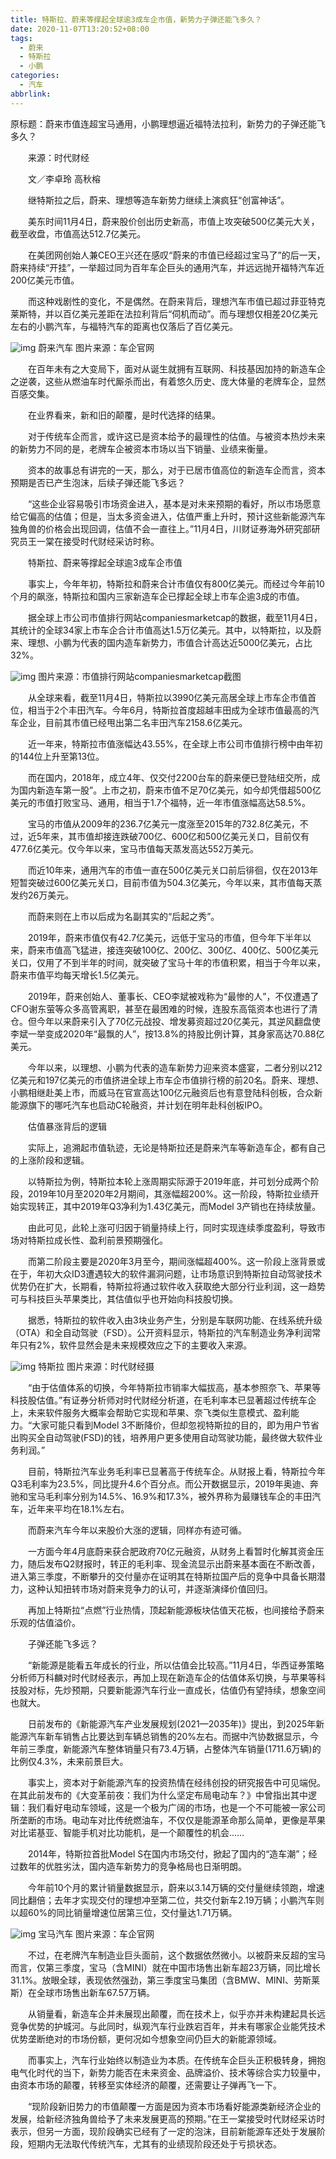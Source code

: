 ```yaml
---
title: 特斯拉、蔚来等撑起全球逾3成车企市值，新势力子弹还能飞多久？
date: 2020-11-07T13:20:52+08:00
tags:
  - 蔚来
  - 特斯拉
  - 小鹏
categories:
  - 汽车
abbrlink:
---
```


原标题：蔚来市值连超宝马通用，小鹏理想逼近福特法拉利，新势力的子弹还能飞多久？

　　来源：时代财经

　　文／李卓玲 高秋榕　　

　　继特斯拉之后，蔚来、理想等造车新势力继续上演疯狂“创富神话”。

　　美东时间11月4日，蔚来股价创出历史新高，市值上攻突破500亿美元大关，截至收盘，市值高达512.7亿美元。

　　在美团网创始人兼CEO王兴还在感叹“蔚来的市值已经超过宝马了”的后一天，蔚来持续“开挂”，一举超过同为百年车企巨头的通用汽车，并远远抛开福特汽车近200亿美元市值。

　　而这种戏剧性的变化，不是偶然。在蔚来背后，理想汽车市值已超过菲亚特克莱斯特，并以百亿美元差距在法拉利背后“伺机而动”。而与理想仅相差20亿美元左右的小鹏汽车，与福特汽车的距离也仅落后了百亿美元。

![img](https://cdn.jsdelivr.net/gh/yakeing/Documentation@main/Hexo/images/f196-kcpxnwv5216101.jpg)
蔚来汽车 图片来源：车企官网

　　在百年未有之大变局下，面对从诞生就拥有互联网、科技基因加持的新造车企之逆袭，这些从燃油车时代厮杀而出，有着悠久历史、庞大体量的老牌车企，显然百感交集。

　　在业界看来，新和旧的颠覆，是时代选择的结果。

　　对于传统车企而言，或许这已是资本给予的最理性的估值。与被资本热炒未来的新势力不同的是，老牌车企被资本市场以当下销量、业绩来衡量。

　　资本的故事总有讲完的一天，那么，对于已居市值高位的新造车企而言，资本预期是否已产生泡沫，后续子弹还能飞多远？

　　“这些企业容易吸引市场资金进入，基本是对未来预期的看好，所以市场愿意给它偏高的估值；但是，当太多资金进入，估值严重上升时，预计这些新能源汽车独角兽的价格会出现回调，估值不会一直往上。”11月4日，川财证券海外研究部研究员王一棠在接受时代财经采访时称。

　　特斯拉、蔚来等撑起全球逾3成车企市值

　　事实上，今年年初，特斯拉和蔚来合计市值仅有800亿美元。而经过今年前10个月的飙涨，特斯拉和国内三家新造车企已撑起全球上市车企逾3成的市值。

　　据全球上市公司市值排行网站companiesmarketcap的数据，截至11月4日，其统计的全球34家上市车企合计市值高达1.5万亿美元。其中，以特斯拉，以及蔚来、理想、小鹏为代表的国内造车新势力，市值合计高达近5000亿美元，占比32%。

![img](https://cdn.jsdelivr.net/gh/yakeing/Documentation@main/Hexo/images/d008-kcpxnwv5220178.png)
图片来源：市值排行网站companiesmarketcap截图

　　从全球来看，截至11月4日，特斯拉以3990亿美元高居全球上市车企市值首位，相当于2个丰田汽车。今年6月，特斯拉首度超越丰田成为全球市值最高的汽车企业，目前其市值已经甩出第二名丰田汽车2158.6亿美元。

　　近一年来，特斯拉市值涨幅达43.55%，在全球上市公司市值排行榜中由年初的144位上升至第13位。

　　而在国内，2018年，成立4年、仅交付2200台车的蔚来便已登陆纽交所，成为国内新造车第一股”。上市之初，蔚来市值不足70亿美元，如今却凭借超500亿美元的市值打败宝马、通用，相当于1.7个福特，近一年市值涨幅高达58.5%。

　　宝马的市值从2009年的236.7亿美元一度涨至2015年的732.8亿美元，不过，近5年来，其市值却接连跌破700亿、600亿和500亿美元关口，目前仅有477.6亿美元。仅今年以来，宝马市值每天蒸发高达552万美元。

　　而近10年来，通用汽车的市值一直在500亿美元关口前后徘徊，仅在2013年短暂突破过600亿美元关口，目前市值为504.3亿美元，今年以来，其市值每天蒸发约26万美元。

　　而蔚来则在上市以后成为名副其实的“后起之秀”。

　　2019年，蔚来市值仅有42.7亿美元，远低于宝马的市值，但今年下半年以来，蔚来市值高飞猛进，接连突破100亿、200亿、300亿、400亿、500亿美元关口，仅用了不到半年的时间，就突破了宝马十年的市值积累，相当于今年以来，蔚来市值平均每天增长1.5亿美元。

　　2019年，蔚来创始人、董事长、CEO李斌被戏称为“最惨的人”，不仅遭遇了CFO谢东萤等众多高管离职，甚至在最困难的时候，连股东高瓴资本也进行了清仓。但今年以来蔚来引入了70亿元战投、增发募资超过20亿美元，其逆风翻盘使李斌一举变成2020年“最飘的人”，按13.8%的持股比例计算，其身家高达70.88亿美元。

　　今年以来，以理想、小鹏为代表的造车新势力迎来资本盛宴，二者分别以212亿美元和197亿美元的市值挤进全球上市车企市值排行榜的前20名。蔚来、理想、小鹏相继赴美上市，而威马在官宣高达100亿元融资后也有意登陆科创板，合众新能源旗下的哪吒汽车也启动C轮融资，并计划在明年赴科创板IPO。

　　估值暴涨背后的逻辑

　　实际上，追溯起市值轨迹，无论是特斯拉还是蔚来汽车等新造车企，都有自己的上涨阶段和逻辑。

　　以特斯拉为例，特斯拉本轮上涨周期实际源于2019年底，并可划分成两个阶段，2019年10月至2020年2月期间，其涨幅超200%。这一阶段，特斯拉业绩开始实现转正，其中2019年Q3净利为1.43亿美元，而Model 3产销也在持续放量。

　　由此可见，此轮上涨可归因于销量持续上行，同时实现连续季度盈利，导致市场对特斯拉成长性、盈利前景预期强化。

　　而第二阶段主要是2020年3月至今，期间涨幅超400%。这一阶段上涨背景或在于，年初大众ID3遭遇较大的软件漏洞问题，让市场意识到特斯拉自动驾驶技术优势仍在扩大，长期看，特斯拉将通过软件收入获取绝大部分行业利润，这一趋势可与科技巨头苹果类比，其估值似乎也开始向科技股切换。

　　据悉，特斯拉的软件收入由3块业务产生，分别是车联网功能、在线系统升级（OTA）和全自动驾驶（FSD）。公开资料显示，特斯拉的汽车制造业务净利润常年只有2%，软件显然会是未来规模效应之下的主要收入来源。

![img](https://cdn.jsdelivr.net/gh/yakeing/Documentation@main/Hexo/images/9bf7-kcpxnwv5224128.jpg)
特斯拉 图片来源：时代财经摄

　　“由于估值体系的切换，今年特斯拉市销率大幅拔高，基本参照奈飞、苹果等科技股估值。”有证券分析师对时代财经分析道，在毛利率本已显著超过传统车企上，未来软件服务大概率会帮助它实现和苹果、奈飞类似生意模式、盈利能力。“大家可能只看到Model 3不断降价，但却忽视特斯拉的目的，即为用户节省出购买全自动驾驶(FSD)的钱，培养用户更多使用自动驾驶功能，最终做大软件业务利润。”

　　目前，特斯拉汽车业务毛利率已显著高于传统车企。从财报上看，特斯拉今年Q3毛利率为23.5%，同比提升4.6个百分点。而公开数据显示，2019年奥迪、奔驰和宝马毛利率分别为14.5%、16.9%和17.3%，被外界称为最赚钱车企的丰田汽车，近年来平均在18.1%左右。

　　而蔚来汽车今年以来股价大涨的逻辑，同样亦有迹可循。

　　一方面今年4月底蔚来获合肥政府70亿元融资，从财务上看暂时化解其资金压力，随后发布Q2财报时，转正的毛利率、现金流显示出蔚来基本面在不断改善，进入第三季度，不断攀升的交付量亦在证明其在特斯拉国产后的竞争中具备长期潜力，这种认知扭转市场对蔚来竞争力的认可，并逐渐演绎价值回归。

　　再加上特斯拉“点燃”行业热情，顶起新能源板块估值天花板，也间接给予蔚来乐观的估值溢价。

　　子弹还能飞多远？

　　“新能源是能看五年成长的行业，所以估值会比较高。”11月4日，华西证券策略分析师万科麟对时代财经表示，再加上现在新造车企的估值体系切换，与苹果等科技股对标，先炒预期，只要新能源汽车行业一直成长，估值仍有望持续，想象空间也就大。

　　日前发布的《新能源汽车产业发展规划(2021—2035年)》提出，到2025年新能源汽车新车销售占比要达到车辆总销售的20%左右。而据中汽协数据显示，今年前三季度，新能源汽车整体销量只有73.4万辆，占整体汽车销量(1711.6万辆)的比例仅4.3%，未来前景巨大。

　　事实上，资本对于新能源汽车的投资热情在经纬创投的研究报告中可见端倪。在其此前发布的《大变革前夜：我们为什么坚定布局电动车？》中曾指出其中逻辑：我们看好电动车领域，这是一个极为广阔的市场，也是一个不可能被一家公司所垄断的市场。电动车对比传统燃油车，不仅仅是能源革命那么简单，更像是苹果对比诺基亚、智能手机对比功能机，是一个颠覆性的机会……

　　2014年，特斯拉首批Model S在国内市场交付，掀起了国内的“造车潮”；经过数年的优胜劣汰，国内造车新势力的竞争格局也日渐明朗。

　　今年前10个月的累计销量数据显示，蔚来以3.14万辆的交付量继续领跑，增速同比翻倍；去年才实现交付的理想冲至第二位，共交付新车2.19万辆；小鹏汽车则以超60%的同比销量增速位居第三位，交付量达1.71万辆。

![img](https://cdn.jsdelivr.net/gh/yakeing/Documentation@main/Hexo/images/ad7a-kcpxnwv5226986.jpg)
宝马汽车 图片来源：车企官网

　　不过，在老牌汽车制造业巨头面前，这个数据依然微小。以被蔚来反超的宝马而言，仅第三季度，宝马（含MINI）就在中国市场售出新车超23万辆，同比增长31.1%。放眼全球，表现依然强劲，第三季度宝马集团（含BMW、MINI、劳斯莱斯）在全球市场售出新车67.57万辆。

　　从销量看，新造车企并未展现出颠覆，而在技术上，似乎亦并未构建起具长远竞争优势的护城河。与此同时，纵观汽车行业跌宕百年，并未有哪家企业能凭技术优势垄断绝对的市场份额，更何况如今想象空间仍巨大的新能源领域。

　　而事实上，汽车行业始终以制造业为本质。在传统车企巨头正积极转身，拥抱电气化时代的当下，新势力能否在未来资金、品牌溢价、技术等综合实力较量中，由资本市场的颠覆，转移至实体经济的颠覆，还需要让子弹再飞一下。

　　“现阶段新旧势力的市值颠覆一方面是因为资本市场看好能源类新经济企业的发展，给新经济独角兽给予了未来发展更高的预期。”在王一棠接受时代财经采访时表示，但另一方面，现阶段确实已经有了一定的泡沫，目前新能源车还处于发展阶段，短期内无法取代传统汽车，尤其有的业绩现阶段还处于亏损状态。